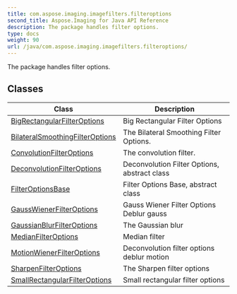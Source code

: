 ```yaml
---
title: com.aspose.imaging.imagefilters.filteroptions
second_title: Aspose.Imaging for Java API Reference
description: The package handles filter options.
type: docs
weight: 90
url: /java/com.aspose.imaging.imagefilters.filteroptions/
---
```


The package handles filter options.


## Classes

| Class | Description |
| --- | --- |
| [BigRectangularFilterOptions](../com.aspose.imaging.imagefilters.filteroptions/bigrectangularfilteroptions) | Big Rectangular Filter Options |
| [BilateralSmoothingFilterOptions](../com.aspose.imaging.imagefilters.filteroptions/bilateralsmoothingfilteroptions) | The Bilateral Smoothing Filter Options. |
| [ConvolutionFilterOptions](../com.aspose.imaging.imagefilters.filteroptions/convolutionfilteroptions) | The convolution filter. |
| [DeconvolutionFilterOptions](../com.aspose.imaging.imagefilters.filteroptions/deconvolutionfilteroptions) | Deconvolution Filter Options, abstract class |
| [FilterOptionsBase](../com.aspose.imaging.imagefilters.filteroptions/filteroptionsbase) | Filter Options Base, abstract class |
| [GaussWienerFilterOptions](../com.aspose.imaging.imagefilters.filteroptions/gausswienerfilteroptions) | Gauss Wiener Filter Options Deblur gauss |
| [GaussianBlurFilterOptions](../com.aspose.imaging.imagefilters.filteroptions/gaussianblurfilteroptions) | The Gaussian blur |
| [MedianFilterOptions](../com.aspose.imaging.imagefilters.filteroptions/medianfilteroptions) | Median filter |
| [MotionWienerFilterOptions](../com.aspose.imaging.imagefilters.filteroptions/motionwienerfilteroptions) | Deconvolution filter options deblur motion |
| [SharpenFilterOptions](../com.aspose.imaging.imagefilters.filteroptions/sharpenfilteroptions) | The Sharpen filter options |
| [SmallRectangularFilterOptions](../com.aspose.imaging.imagefilters.filteroptions/smallrectangularfilteroptions) | Small rectangular filter options |

